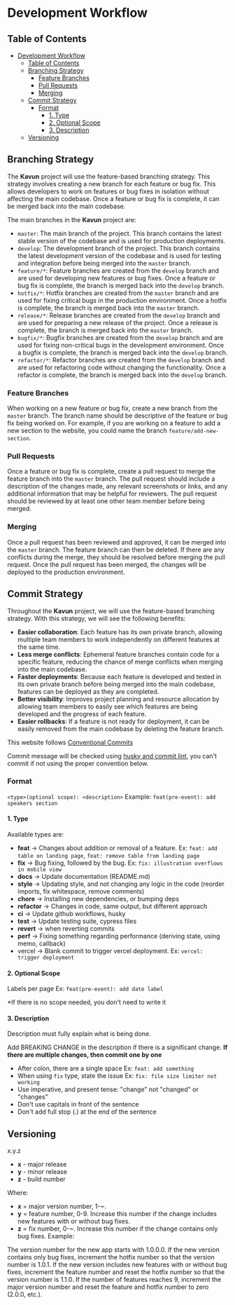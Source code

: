 # Development Workflow

## Table of Contents

- [Development Workflow](#development-workflow)
  - [Table of Contents](#table-of-contents)
  - [Branching Strategy](#branching-strategy)
    - [Feature Branches](#feature-branches)
    - [Pull Requests](#pull-requests)
    - [Merging](#merging)
  - [Commit Strategy](#commit-strategy)
    - [Format](#format)
      - [1. Type](#1-type)
      - [2. Optional Scope](#2-optional-scope)
      - [3. Description](#3-description)
  - [Versioning](#versioning)

## Branching Strategy

The **Kavun** project will use the feature-based branching strategy. This strategy involves creating a new branch for each feature or bug fix. This allows developers to work on features or bug fixes in isolation without affecting the main codebase. Once a feature or bug fix is complete, it can be merged back into the main codebase.

The main branches in the **Kavun** project are:

- `master`: The main branch of the project. This branch contains the latest stable version of the codebase and is used for production deployments.
- `develop`: The development branch of the project. This branch contains the latest development version of the codebase and is used for testing and integration before being merged into the `master` branch.
- `feature/*`: Feature branches are created from the `develop` branch and are used for developing new features or bug fixes. Once a feature or bug fix is complete, the branch is merged back into the `develop` branch.
- `hotfix/*`: Hotfix branches are created from the `master` branch and are used for fixing critical bugs in the production environment. Once a hotfix is complete, the branch is merged back into the `master` branch.
- `release/*`: Release branches are created from the `develop` branch and are used for preparing a new release of the project. Once a release is complete, the branch is merged back into the `master` branch.
- `bugfix/*`: Bugfix branches are created from the `develop` branch and are used for fixing non-critical bugs in the development environment. Once a bugfix is complete, the branch is merged back into the `develop` branch.
- `refactor/*`: Refactor branches are created from the `develop` branch and are used for refactoring code without changing the functionality. Once a refactor is complete, the branch is merged back into the `develop` branch.

### Feature Branches

When working on a new feature or bug fix, create a new branch from the `master` branch. The branch name should be descriptive of the feature or bug fix being worked on. For example, if you are working on a feature to add a new section to the website, you could name the branch `feature/add-new-section`.

### Pull Requests

Once a feature or bug fix is complete, create a pull request to merge the feature branch into the `master` branch. The pull request should include a description of the changes made, any relevant screenshots or links, and any additional information that may be helpful for reviewers. The pull request should be reviewed by at least one other team member before being merged.

### Merging

Once a pull request has been reviewed and approved, it can be merged into the `master` branch. The feature branch can then be deleted. If there are any conflicts during the merge, they should be resolved before merging the pull request. Once the pull request has been merged, the changes will be deployed to the production environment.

## Commit Strategy

Throughout the **Kavun** project, we will use the feature-based branching strategy. With this strategy, we will see the following benefits:

- **Easier collaboration**: Each feature has its own private branch, allowing multiple team members to work independently on different features at the same time.
- **Less merge conflicts**: Ephemeral feature branches contain code for a specific feature, reducing the chance of merge conflicts when merging into the main codebase.
- **Faster deployments**: Because each feature is developed and tested in its own private branch before being merged into the main codebase, features can be deployed as they are completed.
- **Better visibility**: Improves project planning and resource allocation by allowing team members to easily see which features are being developed and the progress of each feature.
- **Easier rollbacks**: If a feature is not ready for deployment, it can be easily removed from the main codebase by deleting the feature branch.

This website follows [Conventional Commits](https://www.conventionalcommits.org/en/v1.0.0/)

Commit message will be checked using [husky and commit lint](https://theodorusclarence.com/library/husky-commitlint-prettier), you can't commit if not using the proper convention below.

### Format

`<type>(optional scope): <description>`
Example: `feat(pre-event): add speakers section`

#### 1. Type

Available types are:

- **feat** → Changes about addition or removal of a feature. Ex: `feat: add table on landing page`, `feat: remove table from landing page`
- **fix** → Bug fixing, followed by the bug. Ex: `fix: illustration overflows in mobile view`
- **docs** → Update documentation (README.md)
- **style** → Updating style, and not changing any logic in the code (reorder imports, fix whitespace, remove comments)
- **chore** → Installing new dependencies, or bumping deps
- **refactor** → Changes in code, same output, but different approach
- **ci** → Update github workflows, husky
- **test** → Update testing suite, cypress files
- **revert** → when reverting commits
- **perf** → Fixing something regarding performance (deriving state, using memo, callback)
- vercel → Blank commit to trigger vercel deployment. Ex: `vercel: trigger deployment`

#### 2. Optional Scope

Labels per page Ex: `feat(pre-event): add date label`

\*If there is no scope needed, you don't need to write it

#### 3. Description

Description must fully explain what is being done.

Add BREAKING CHANGE in the description if there is a significant change. **If there are multiple changes, then commit one by one**

- After colon, there are a single space Ex: `feat: add something`
- When using `fix` type, state the issue Ex: `fix: file size limiter not working`
- Use imperative, and present tense: "change" not "changed" or "changes"
- Don't use capitals in front of the sentence
- Don't add full stop (.) at the end of the sentence

## Versioning

x.y.z

- **x** - major release
- **y** - minor release
- **z** - build number

Where:

- **x** = major version number, 1-~.
- **y** = feature number, 0-9. Increase this number if the change includes new features with or without bug fixes.
- **z** = fix number, 0-~. Increase this number if the change contains only bug fixes.
Example:

The version number for the new app starts with 1.0.0.0.
If the new version contains only bug fixes, increment the hotfix number so that the version number is 1.0.1.
If the new version includes new features with or without bug fixes, increment the feature number and reset the hotfix number so that the version number is 1.1.0. If the number of features reaches 9, increment the major version number and reset the feature and hotfix number to zero (2.0.0, etc.).
